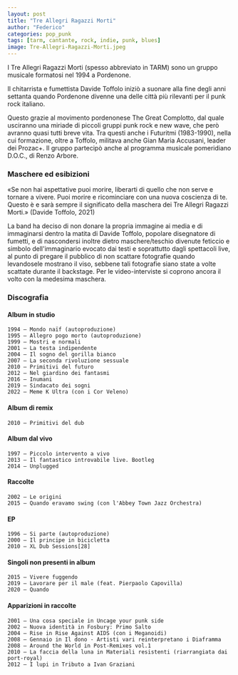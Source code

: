 ```yaml
---
layout: post
title: "Tre Allegri Ragazzi Morti"
author: "Federico"
categories: pop_punk
tags: [tarm, cantante, rock, indie, punk, blues]
image: Tre-Allegri-Ragazzi-Morti.jpeg
---
```


I Tre Allegri Ragazzi Morti (spesso abbreviato in TARM) sono un gruppo musicale formatosi nel 1994 a Pordenone.

Il chitarrista e fumettista Davide Toffolo iniziò a suonare alla fine degli anni settanta quando Pordenone divenne una delle città più rilevanti per il punk rock italiano.

Questo grazie al movimento pordenonese The Great Complotto, dal quale usciranno una miriade di piccoli gruppi punk rock e new wave, che però avranno quasi tutti breve vita. Tra questi anche i Futuritmi (1983-1990), nella cui formazione, oltre a Toffolo, militava anche Gian Maria Accusani, leader dei Prozac+. Il gruppo partecipò anche al programma musicale pomeridiano D.O.C., di Renzo Arbore.

### Maschere ed esibizioni

«Se non hai aspettative puoi morire, liberarti di quello che non serve e tornare a vivere. Puoi morire e ricominciare con una nuova coscienza di te. Questo è e sarà sempre il significato della maschera dei Tre Allegri Ragazzi Morti.»
(Davide Toffolo, 2021)

La band ha deciso di non donare la propria immagine ai media e di immaginarsi dentro la matita di Davide Toffolo, popolare disegnatore di fumetti, e di nascondersi inoltre dietro maschere/teschio divenute feticcio e simbolo dell'immaginario evocato dai testi e soprattutto dagli spettacoli live, al punto di pregare il pubblico di non scattare fotografie quando levandosele mostrano il viso, sebbene tali fotografie siano state a volte scattate durante il backstage. Per le video-interviste si coprono ancora il volto con la medesima maschera.

### Discografia

#### Album in studio

    1994 – Mondo naïf (autoproduzione)
    1995 – Allegro pogo morto (autoproduzione)
    1999 – Mostri e normali
    2001 – La testa indipendente
    2004 – Il sogno del gorilla bianco
    2007 – La seconda rivoluzione sessuale
    2010 – Primitivi del futuro
    2012 – Nel giardino dei fantasmi
    2016 – Inumani
    2019 – Sindacato dei sogni
    2022 – Meme K Ultra (con i Cor Veleno)

#### Album di remix

    2010 – Primitivi del dub

#### Album dal vivo

    1997 – Piccolo intervento a vivo
    2013 – Il fantastico introvabile live. Bootleg
    2014 – Unplugged

#### Raccolte

    2002 – Le origini
    2015 – Quando eravamo swing (con l'Abbey Town Jazz Orchestra)

#### EP

    1996 – Si parte (autoproduzione)
    2000 – Il principe in bicicletta
    2010 – XL Dub Sessions[28]

#### Singoli non presenti in album

    2015 – Vivere fuggendo
    2019 – Lavorare per il male (feat. Pierpaolo Capovilla)
    2020 – Quando

#### Apparizioni in raccolte

    2001 – Una cosa speciale in Uncage your punk side
    2002 – Nuova identità in Fosbury: Primo Salto
    2004 – Rise in Rise Against AIDS (con i Meganoidi)
    2008 – Gennaio in Il dono - Artisti vari reinterpretano i Diaframma
    2008 – Around the World in Post-Remixes vol.1
    2010 – La faccia della luna in Materiali resistenti (riarrangiata dai port-royal)
    2012 – I lupi in Tributo a Ivan Graziani
